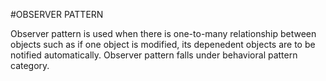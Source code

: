 #OBSERVER PATTERN

Observer pattern is used when there is one-to-many relationship between objects such as if one object is modified, its depenedent objects are to be notified automatically. Observer pattern falls under behavioral pattern category.